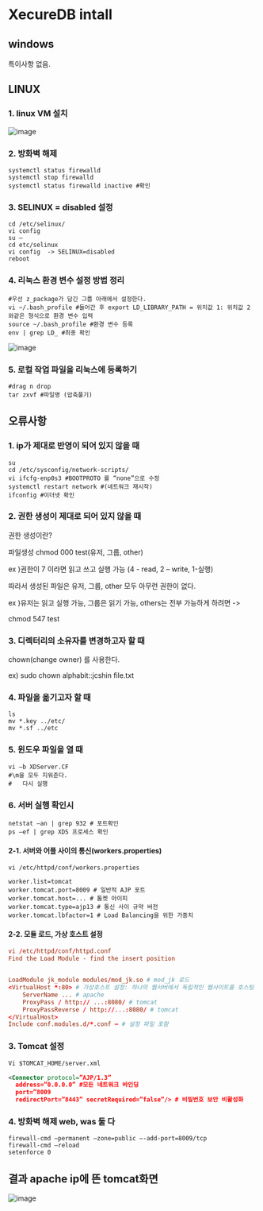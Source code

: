 # XecureDB intall

## windows 

특이사항 없음.

## LINUX

### 1. linux VM 설치
![image](https://github.com/auspicious0/XecureDB/assets/108572025/d7afd97b-6243-41bf-9c1f-11fa4539e280)

### 2. 방화벽 해제

```
systemctl status firewalld
systemctl stop firewalld
systemctl status firewalld inactive #확인
```

### 3. SELINUX = disabled 설정

```
cd /etc/selinux/
vi config
su –
cd etc/selinux
vi config  -> SELINUX=disabled
reboot
```

### 4. 리눅스 환경 변수 설정 방법 정리

```
#우선 z_package가 담긴 그룹 아래에서 설정한다.
vi ~/.bash_profile #들어간 후 export LD_LIBRARY_PATH = 위치값 1: 위치값 2 와같은 형식으로 환경 변수 입력
source ~/.bash_profile #환경 변수 등록
env | grep LD_ #최종 확인 
```

![image](https://github.com/auspicious0/XecureDB/assets/108572025/8f56163d-87b8-403e-b00a-bc89d39b9c3c)

### 5. 로컬 작업 파일을 리눅스에 등록하기

```
#drag n drop
tar zxvf #파일명 (압축풀기)

```

## 오류사항

### 1. ip가 제대로 반영이 되어 있지 않을 때

```
su
cd /etc/sysconfig/network-scripts/
vi ifcfg-enp0s3 #BOOTPROTO 를 “none”으로 수정
systemctl restart network #(네트워크 재시작) 
ifconfig #이더넷 확인

```
### 2. 권한 생성이 제대로 되어 있지 않을 때

권한 생성이란?

파일생성 chmod 000 test(유저, 그룹, other) 

ex )권한이 7 이라면 읽고 쓰고 실행 가능 (4 - read, 2 – write, 1-실행) 

따라서 생성된 파일은 유저, 그룹, other 모두 아무런 권한이 없다.

ex )유저는 읽고 실행 가능, 그룹은 읽기 가능, others는 전부 가능하게 하려면 -> 

chmod 547 test


### 3. 디렉터리의 소유자를 변경하고자 할 때

chown(change owner) 를 사용한다.

ex) sudo chown alphabit::jcshin file.txt


### 4. 파일을 옮기고자 할 때

```
ls
mv *.key ../etc/ 
mv *.sf ../etc 
```
### 5. 윈도우 파일을 열 때

```
vi –b XDServer.CF
#\m을 모두 지워준다.
#	다시 실행 
```

### 6. 서버 실행 확인시

```
netstat –an | grep 932 # 포트확인
ps –ef | grep XDS 프로세스 확인
```

#### 2-1. 서버와 어플 사이의 통신(workers.properties)

```properties
vi /etc/httpd/conf/workers.properties

worker.list=tomcat
worker.tomcat.port=8009 # 일반적 AJP 포트
worker.tomcat.host=... # 톰켓 아이피
worker.tomcat.type=ajp13 # 통신 사이 규약 버전
worker.tomcat.lbfactor=1 # Load Balancing을 위한 가중치
```

#### 2-2. 모듈 로드, 가상 호스트 설정
```httpd.conf
vi /etc/httpd/conf/httpd.conf
Find the Load Module - find the insert position


LoadModule jk_module modules/mod_jk.so # mod_jk 로드
<VirtualHost *:80> # 가상호스트 설정: 하나의 웹서버에서 독립적인 웹사이트를 호스팅
	ServerName ... # apache
	ProxyPass / http:// ...:8080/ # tomcat
	ProxyPassReverse / http://...:8080/ # tomcat
</VirtualHost>
Include conf.modules.d/*.conf – # 설정 파일 포함
```

### 3. Tomcat 설정

```server.xml
Vi $TOMCAT_HOME/server.xml

<Connector protocol=”AJP/1.3”
  address=”0.0.0.0” #모든 네트워크 바인딩
  port=”8009
  redirectPort=”8443” secretRequired=”false”/> # 비밀번호 보안 비활성화
```

### 4. 방화벽 해제 web, was 둘 다

```firewall-cmd
firewall-cmd –permanent –zone=public –-add-port=8009/tcp
firewall-cmd –reload
setenforce 0

```
## 결과 apache ip에 뜬 tomcat화면
![image](https://github.com/auspicious0/apache_tomcat_connect/assets/108572025/f5a8eac3-e26c-4009-ba00-0e06d34d2136)


